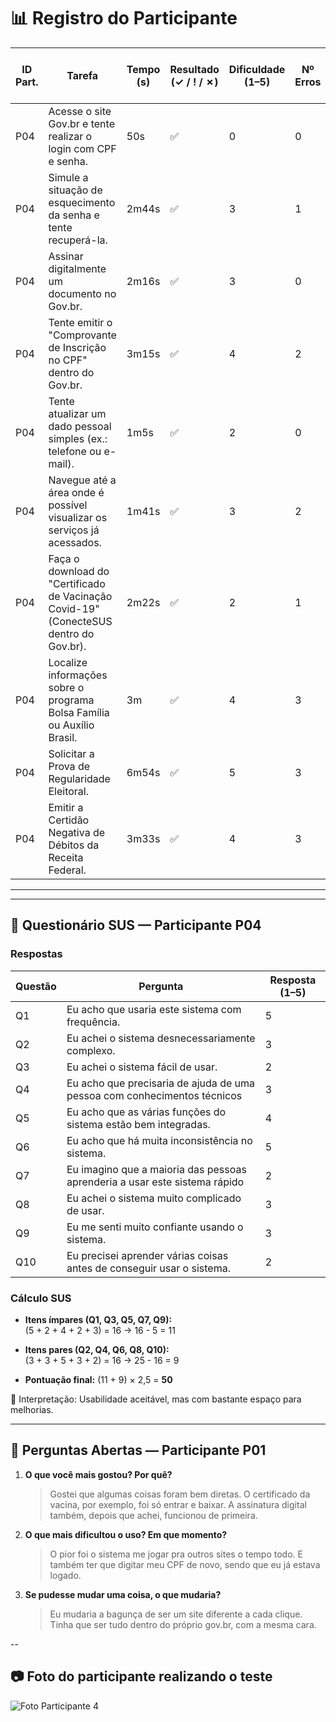 # 📊 Registro do Participante 

| ID Part. | Tarefa | Tempo (s) | Resultado (✓ / ! / ✗) | Dificuldade (1–5) | Nº Erros | Nº Pedidos de Ajuda | Observações |
|----------|--------|-----------|------------------------|-------------------|----------|---------------------|-------------|
| P04      | Acesse o site Gov.br e tente realizar o login com CPF e senha.     |   50s        |          ✅              |         0          |  0        |         0            |   -          |
| P04      | Simule a situação de esquecimento da senha e tente recuperá-la.     |   2m44s        |             ✅           |      3             |       1   |         1            |     -        |
| P04      | Assinar digitalmente um documento no Gov.br.     |     2m16s      |              ✅          |         3          |     0     |            1         |   -          |
| P04      | Tente emitir o "Comprovante de Inscrição no CPF" dentro do Gov.br.     |     3m15s      |       ✅                 |       4            |  2        |    2                 |     -        |
| P04      | Tente atualizar um dado pessoal simples (ex.: telefone ou e-mail).     |     1m5s      |         ✅               |  2                 |     0     |   0                  |       -      |
| P04      | Navegue até a área onde é possível visualizar os serviços já acessados.     |   1m41s        |           ✅             |         3          |    2      |          1           |       -      |
| P04      | Faça o download do "Certificado de Vacinação Covid-19" (ConecteSUS dentro do Gov.br).    | 2m22s          |            ✅            |     2              |      1    |         0            |    -         |
| P04      | Localize informações sobre o programa Bolsa Família ou Auxílio Brasil.     |       3m    |          ✅              |            4       |   3       |       2              |      -       |
| P04      | Solicitar a Prova de Regularidade Eleitoral.     |    6m54s       |         ✅               |      5             |    3      |   4                  |        -     |
| P04      | Emitir a Certidão Negativa de Débitos da Receita Federal.   |  3m33s         |     ✅                   |     4             |   3       |       2              |        -     |

---
---

## 📝 Questionário SUS — Participante P04

### Respostas
| Questão | Pergunta                                                                 | Resposta (1–5) |
|---------|---------------------------------------------------------------------------|----------------|
| Q1      | Eu acho que usaria este sistema com frequência.                          | 5              |
| Q2      | Eu achei o sistema desnecessariamente complexo.                          | 3              |
| Q3      | Eu achei o sistema fácil de usar.                                        | 2              |
| Q4      | Eu acho que precisaria de ajuda de uma pessoa com conhecimentos técnicos | 3              |
| Q5      | Eu acho que as várias funções do sistema estão bem integradas.           | 4              |
| Q6      | Eu acho que há muita inconsistência no sistema.                          | 5              |
| Q7      | Eu imagino que a maioria das pessoas aprenderia a usar este sistema rápido | 2            |
| Q8      | Eu achei o sistema muito complicado de usar.                             | 3              |
| Q9      | Eu me senti muito confiante usando o sistema.                            | 3              |
| Q10     | Eu precisei aprender várias coisas antes de conseguir usar o sistema.    | 2              |

### Cálculo SUS
- **Itens ímpares (Q1, Q3, Q5, Q7, Q9):**  
  (5 + 2 + 4 + 2 + 3) = 16 → 16 - 5 = 11  

- **Itens pares (Q2, Q4, Q6, Q8, Q10):**  
  (3 + 3 + 5 + 3 + 2) = 16 → 25 - 16 = 9  

- **Pontuação final:** (11 + 9) × 2,5 = **50**  

📌 Interpretação: Usabilidade aceitável, mas com bastante espaço para melhorias.

---

## 💬 Perguntas Abertas — Participante P01

1. **O que você mais gostou? Por quê?**  
   > Gostei que algumas coisas foram bem diretas. O certificado da vacina, por exemplo, foi só entrar e baixar. A assinatura digital também, depois que achei, funcionou de primeira.  

2. **O que mais dificultou o uso? Em que momento?**  
   > O pior foi o sistema me jogar pra outros sites o tempo todo. E também ter que digitar meu CPF de novo, sendo que eu já estava logado.  

3. **Se pudesse mudar uma coisa, o que mudaria?**  
   > Eu mudaria a bagunça de ser um site diferente a cada clique. Tinha que ser tudo dentro do próprio gov.br, com a mesma cara.

--


## 📷 Foto do participante realizando o teste

![Foto Participante 4](https://github.com/user-attachments/assets/4c64506b-212f-4277-8b56-2445bb8bae4d)

